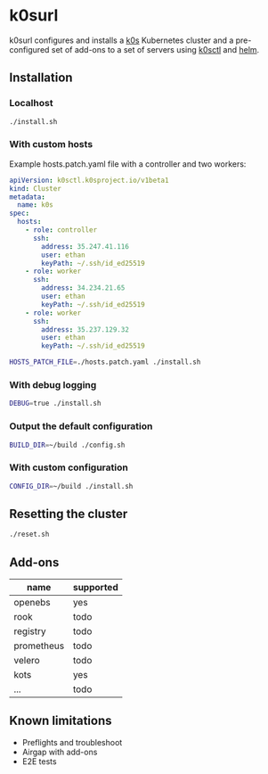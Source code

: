 # k0surl

k0surl configures and installs a [k0s](https://github.com/k0sproject/k0s) Kubernetes cluster and a pre-configured set of add-ons to a set of servers using [k0sctl](https://github.com/k0sproject/k0sctl) and [helm](https://github.com/helm/helm).

## Installation

### Localhost

```bash
./install.sh
```

### With custom hosts

Example hosts.patch.yaml file with a controller and two workers:

```yaml
apiVersion: k0sctl.k0sproject.io/v1beta1
kind: Cluster
metadata:
  name: k0s
spec:
  hosts:
    - role: controller
      ssh:
        address: 35.247.41.116
        user: ethan
        keyPath: ~/.ssh/id_ed25519
    - role: worker
      ssh:
        address: 34.234.21.65
        user: ethan
        keyPath: ~/.ssh/id_ed25519
    - role: worker
      ssh:
        address: 35.237.129.32
        user: ethan
        keyPath: ~/.ssh/id_ed25519
```

```bash
HOSTS_PATCH_FILE=./hosts.patch.yaml ./install.sh
```

### With debug logging

```bash
DEBUG=true ./install.sh
```

### Output the default configuration

```bash
BUILD_DIR=~/build ./config.sh
```

### With custom configuration

```bash
CONFIG_DIR=~/build ./install.sh
```

## Resetting the cluster

```bash
./reset.sh
```

## Add-ons

| name | supported |
| ---- | --------- |
| openebs | yes |
| rook | todo |
| registry | todo |
| prometheus | todo |
| velero | todo |
| kots | yes |
| ... | todo |

## Known limitations

- Preflights and troubleshoot
- Airgap with add-ons
- E2E tests
